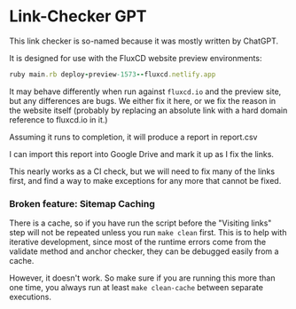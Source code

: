 # Link-Checker GPT

This link checker is so-named because it was mostly written by ChatGPT.

It is designed for use with the FluxCD website preview environments:

```ruby
ruby main.rb deploy-preview-1573--fluxcd.netlify.app
```

It may behave differently when run against `fluxcd.io` and the preview site,
but any differences are bugs. We either fix it here, or we fix the reason in
the website itself (probably by replacing an absolute link with a hard domain
reference to fluxcd.io in it.)

Assuming it runs to completion, it will produce a report in report.csv

I can import this report into Google Drive and mark it up as I fix the links.

This nearly works as a CI check, but we will need to fix many of the links
first, and find a way to make exceptions for any more that cannot be fixed.

### Broken feature: Sitemap Caching

There is a cache, so if you have run the script before the "Visiting links"
step will not be repeated unless you run `make clean` first. This is to help
with iterative development, since most of the runtime errors come from the
validate method and anchor checker, they can be debugged easily from a cache.

However, it doesn't work. So make sure if you are running this more than one
time, you always run at least `make clean-cache` between separate executions.
